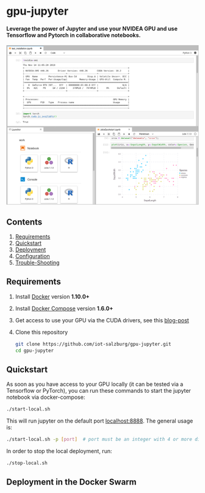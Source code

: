 # gpu-jupyter
#### Leverage the power of Jupyter and use your NVIDEA GPU and use Tensorflow and Pytorch in collaborative notebooks. 

![Jupyterlab Overview](/extra/jupyterlab-overview.png)

## Contents

1. [Requirements](#requirements)
2. [Quickstart](#quickstart)
3. [Deployment](#deployment-in-the-docker-swarm)
3. [Configuration](#configuration)
4. [Trouble-Shooting](#trouble-shooting)


## Requirements

1.  Install [Docker](https://www.docker.com/community-edition#/download) version **1.10.0+**
2.  Install [Docker Compose](https://docs.docker.com/compose/install/) version **1.6.0+**

3.  Get access to use your GPU via the CUDA drivers, see this [blog-post](https://medium.com/@christoph.schranz)
4.  Clone this repository
    ```bash
    git clone https://github.com/iot-salzburg/gpu-jupyter.git
    cd gpu-jupyter
    ```

## Quickstart

As soon as you have access to your GPU locally (it can be tested via a Tensorflow or PyTorch), you can run these commands to start the jupyter notebook via docker-compose:
  ```bash
  ./start-local.sh
  ```
  
This will run jupyter on the default port [localhost:8888](http://localhost:8888). The general usage is:
  ```bash
  ./start-local.sh -p [port]  # port must be an integer with 4 or more digits.
  ```
In order to stop the local deployment, run:

  ```bash
  ./stop-local.sh
  ```
 
 ## Deployment in the Docker Swarm
  
